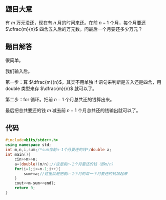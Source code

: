## 题目大意 

有 $m$ 万元没还，现在有 $n$ 月的时间来还。在前 $n-1$ 个月，每个月要还 $\dfrac{m}{n}$ 四舍五入后的万元数。问最后一个月要还多少万元？

## 题目解答

很简单。

我们输入后。

第一步：算 $\dfrac{m}{n}$，其实不用单独 if 语句来判断是五入还是四舍，用 double 类型来存 $\dfrac{m}{n}$ 就可以了。

第二步：for 循环。把前 $n-1$ 个月总共还的钱算出来。

最后把总共要还的钱 $m$ 减去前 $n-1$ 个月总共还的钱输出就可以了。

## 代码

```cpp
#include<bits/stdc++.h>
using namespace std;
int m,n,i,sum;/*sum存前n-1个月要还的钱*/double a;
int main(){
	cin>>m>>n;
	a=(double)(m/n);//这是前n-1个月要还的钱（即m/n） 
	for(i=1;i<=n-1;i++){
		sum+=a;//这里就是把前n-1个月的每一个月要还的钱加起来 
	}
	cout<<m-sum<<endl;
	return 0;
}

```
